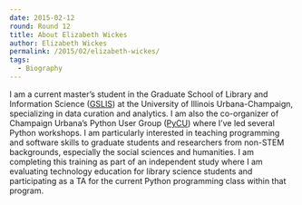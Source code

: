 ```yaml
---
date: 2015-02-12
round: Round 12
title: About Elizabeth Wickes
author: Elizabeth Wickes
permalink: /2015/02/elizabeth-wickes/
tags:
  - Biography
---
```

I am a current master’s student in the Graduate School of Library and Information Science ([GSLIS](https://www.lis.illinois.edu/)) at the University of Illinois Urbana-Champaign, specializing in data curation and analytics.  I am also the co-organizer of Champaign Urbana’s Python User Group ([PyCU](http://py-cu.github.io/)) where I’ve led several Python workshops.  I am particularly interested in teaching programming and software skills to graduate students and researchers from non-STEM backgrounds, especially the social sciences and humanities.  I am completing this training as part of an independent study where I am evaluating technology education for library science students and participating as a TA for the current Python programming class within that program.  
